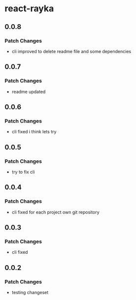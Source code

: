 # react-rayka

## 0.0.8

### Patch Changes

- cli improved to delete readme file and some dependencies

## 0.0.7

### Patch Changes

- readme updated

## 0.0.6

### Patch Changes

- cli fixed i think lets try

## 0.0.5

### Patch Changes

- try to fix cli

## 0.0.4

### Patch Changes

- cli fixed for each project own git repository

## 0.0.3

### Patch Changes

- cli fixed

## 0.0.2

### Patch Changes

- testing changeset
